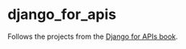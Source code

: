 # django_for_apis

Follows the projects from the [Django for APIs book](https://djangoforapis.com/). 
